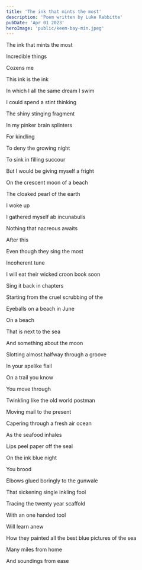 ```yaml
---
title: 'The ink that mints the most'
description: 'Poem written by Luke Rabbitte'
pubDate: 'Apr 01 2023'
heroImage: 'public/keem-bay-min.jpeg'
---
```


The ink that mints the most

Incredible things

Cozens me

This ink is the ink

In which I all the same dream I swim

I could spend a stint thinking

The shiny stinging fragment

In my pinker brain splinters

For kindling

To deny the growing night

To sink in filling succour

But I would be giving myself a fright

 

On the crescent moon of a beach

The cloaked pearl of the earth

I woke up

I gathered myself ab incunabulis

Nothing that nacreous awaits

After this

 

Even though they sing the most

Incoherent tune

I will eat their wicked croon book soon

Sing it back in chapters

Starting from the cruel scrubbing of the

Eyeballs on a beach in June

On a beach

That is next to the sea

And something about the moon

Slotting almost halfway through a groove

In your apelike flail

On a trail you know

You move through

Twinkling like the old world postman

Moving mail to the present

Capering through a fresh air ocean

As the seafood inhales

Lips peel paper off the seal

On the ink blue night

You brood

Elbows glued boringly to the gunwale

 

That sickening single inkling fool

Tracing the twenty year scaffold

With an one handed tool

Will learn anew

How they painted all the best blue pictures of the sea

Many miles from home

And soundings from ease